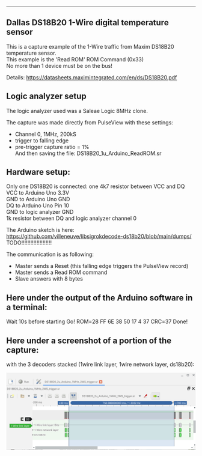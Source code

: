 -----------------------------------------------------------
Dallas DS18B20 1-Wire digital temperature sensor
-------------------------------------------------------------------------------

This is a capture example of the 1-Wire traffic from Maxim DS18B20 temperature sensor.  
This example is the 'Read ROM' ROM Command (0x33)  
No more than 1 device must be on the bus!

Details:
https://datasheets.maximintegrated.com/en/ds/DS18B20.pdf

Logic analyzer setup
--------------------

The logic analyzer used was a Saleae Logic 8MHz clone.

The capture was made directly from PulseView with these settings:
- Channel 0, 1MHz, 200kS
- trigger to falling edge  
- pre-trigger capture ratio = 1%  
And then saving the file: DS18B20_1u_Arduino_ReadROM.sr

Hardware setup:
--------------

Only one DS18B20 is connected:
one 4k7 resistor between VCC and DQ  
VCC to Arduino Uno 3.3V  
GND to Arduino Uno GND  
DQ to Arduino Uno Pin 10  
GND to logic analyzer GND  
1k resistor between DQ and logic analyzer channel 0  

The Arduino sketch is here:  
https://github.com/villeneuve/libsigrokdecode-ds18b20/blob/main/dumps/ TODO!!!!!!!!!!!!!!!!!!!!

The communication is as following:
 - Master sends a Reset (this falling edge triggers the PulseView record)
 - Master sends a Read ROM command
 - Slave answers with 8 bytes
 
Here under the output of the Arduino software in a terminal:
------------------------------------------------------------

Wait 10s before starting
Go!
ROM=28 FF 6E 38 50 17 4 37  CRC=37
Done!

Here under a screenshot of a portion of the capture:
----------------------------------------------------
with the 3 decoders stacked (1wire link layer, 1wire network layer, ds18b20):  

 
 <img src="https://github.com/villeneuve/libsigrokdecode-ds18b20/blob/main/screenshots/Screenshot 2021-10-02 11.40.04.png">

